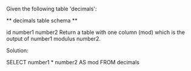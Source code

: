 Given the following table 'decimals':

** decimals table schema **

id
number1
number2
Return a table with one column (mod) which is the output of number1 modulus number2.

Solution: 

SELECT number1 * number2 AS mod FROM decimals